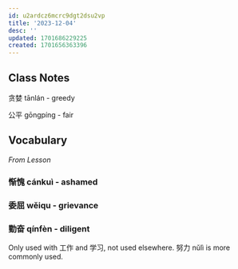 ```yaml
---
id: u2ardcz6mcrc9dgt2dsu2vp
title: '2023-12-04'
desc: ''
updated: 1701686229225
created: 1701656363396
---
```


## Class Notes

贪婪 tānlán - greedy

公平 gōngpíng - fair

## Vocabulary

_From Lesson_

### 惭愧 cánkuì - ashamed

### 委屈 wěiqu - grievance

### 勤奋 qínfèn - diligent

Only used with 工作 and 学习, not used elsewhere. 努力 nǔlì is more commonly used.